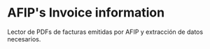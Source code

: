 # AFIP's Invoice information

Lector de PDFs de facturas emitidas por AFIP y extracción de datos necesarios.